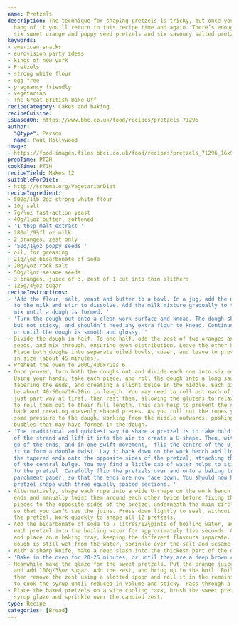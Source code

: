 ```yaml
---
name: Pretzels
description: The technique for shaping pretzels is tricky, but once you’ve got the
  hang of it you’ll return to this recipe time and again. There’s enough dough for
  six sweet orange and poppy seed pretzels and six savoury salted pretzels.
keywords:
- american snacks
- eurovision party ideas
- kings of new york
- Pretzels
- strong white flour
- egg free
- pregnancy friendly
- vegetarian
- The Great British Bake Off
recipeCategory: Cakes and baking
recipeCuisine: 
isBasedOn: https://www.bbc.co.uk/food/recipes/pretzels_71296
author:
  "@type": Person
  name: Paul Hollywood
image:
- https://food-images.files.bbci.co.uk/food/recipes/pretzels_71296_16x9.jpg
prepTime: PT2H
cookTime: PT1H
recipeYield: Makes 12
suitableForDiet:
- http://schema.org/VegetarianDiet
recipeIngredient:
- 500g/1lb 2oz strong white flour
- 10g salt
- 7g/¼oz fast-action yeast
- 40g/1½oz butter, softened
- '1 tbsp malt extract '
- 280ml/9½fl oz milk
- 2 oranges, zest only
- '50g/1¾oz poppy seeds '
- oil, for greasing
- 21g/¾oz bicarbonate of soda
- 20g/¾oz rock salt
- 50g/1¾oz sesame seeds
- 3 oranges, juice of 3, zest of 1 cut into thin slithers
- 125g/4½oz sugar
recipeInstructions:
- 'Add the flour, salt, yeast and butter to a bowl. In a jug, add the malt extract
  to the milk and stir to dissolve. Add the milk mixture gradually to the flour and
  mix until a dough is formed. '
- 'Turn the dough out onto a clean work surface and knead. The dough should be stiff
  but not sticky, and shouldn’t need any extra flour to knead. Continue for 10 minutes,
  or until the dough is smooth and glossy. '
- Divide the dough in half. To one half, add the zest of two oranges and the poppy
  seeds, and mix through, ensuring even distribution. Leave the other half plain.
  Place both doughs into separate oiled bowls, cover, and leave to prove until doubled
  in size (about 45 minutes).
- Preheat the oven to 200C/400F/Gas 6.
- Once proved, turn both the doughs out and divide each one into six equal pieces.
  Using your hands, take each piece, and roll the dough into a long sausage shape,
  tapering the ends, and creating a slight bulge in the middle. Each piece should
  be about 40-50cm/16-20in in length. You may need to roll out each of the strands
  just part way at first, then rest them, allowing the glutens to relax, before continuing
  to roll them out to their full length. This can help to prevent the strands springing
  back and creating unevenly shaped pieces. As you roll out the ropes you should apply
  some pressure to the dough, working from the middle outwards, pushing out any air
  bubbles that may have formed in the dough.
- 'The traditional and quickest way to shape a pretzel is to take hold of each end
  of the strand and lift it into the air to create a U-shape. Then, without letting
  go of the ends, and in one swift movement,  flip the centre of the U, propelling
  it to form a double twist. Lay it back down on the work bench and lightly press
  the tapered ends onto the opposite sides of the pretzel, attaching them either side
  of the central bulge. You may find a little dab of water helps to stick the ends
  to the pretzel. Carefully flip the pretzels over and onto a baking tray lined with
  parchment paper, so that the ends are now face down. You should now have a classic
  pretzel shape with three equally spaced sections. '
- Alternatively, shape each rope into a wide U-shape on the work bench. Take the two
  ends and manually twist them around each other twice before fixing the tapered end
  pieces to the opposite sides of the pretzel underneath the main circle of the pretzel
  so that you can’t see the joins. Press down lightly to seal, without misshaping
  the pretzel. Work quickly to shape all 12 pretzels.
- Add the bicarbonate of soda to 7 litres/12½pints of boiling water, and gently drop
  each pretzel into the boiling water for approximately five seconds. Gently remove
  and place on a baking tray, keeping the different flavours separate. While the plain
  dough is still wet from the water, sprinkle over the salt and sesame seeds.
- With a sharp knife, make a deep slash into the thickest part of the dough.
- 'Bake in the oven for 20-25 minutes, or until they are a deep brown colour. '
- Meanwhile make the glaze for the sweet pretzels. Put the orange juice into a saucepan
  and add 100g/3½oz sugar. Add the zest, and bring up to the boil. Boil for one minute,
  then remove the zest using a slotted spoon and roll it in the remaining sugar. Continue
  to cook the syrup until reduced in volume and sticky. Pass through a fine sieve.
- Place the baked pretzels on a wire cooling rack, brush the sweet pretzels with the
  syrup glaze and sprinkle over the candied zest.
type: Recipe
categories: [Bread]
---
```


